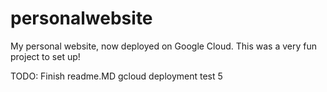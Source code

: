 # personalwebsite
My personal website, now deployed on Google Cloud. This was a very fun project to set up!

TODO:
Finish readme.MD
gcloud deployment test 5
